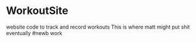 # WorkoutSite
website code to track and record workouts
This is where matt might put shit eventually
#newb work
